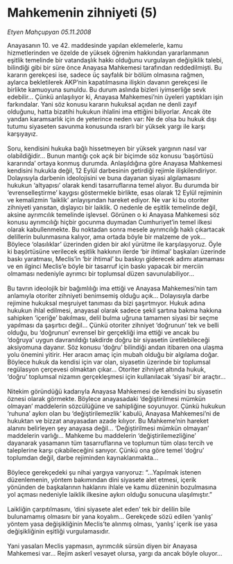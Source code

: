 # Mahkemenin zihniyeti (5)

*Etyen Mahçupyan 05.11.2008*

<div class="taraf_structure_2col_1zq">
<div class="margen_n">



 <p>Anayasanın 10. ve 42. maddesinde yapılan eklemelerle, kamu hizmetlerinden ve özelde de yüksek öğrenim hakkından yararlanmanın eşitlik temelinde bir vatandaşlık hakkı olduğunu vurgulayan değişiklik talebi, bilindiği gibi bir süre önce Anayasa Mahkemesi tarafından reddedilmişti. Bu kararın gerekçesi ise, sadece üç sayfalık bir bölüm olmasına rağmen, aylarca bekletilerek AKP’nin kapatılmasına ilişkin davanın gerekçesi ile birlikte kamuoyuna sunuldu. Bu durum aslında bizleri iyimserliğe sevk edebilir... Çünkü anlaşılıyor ki, Anayasa Mahkemesi’nin üyeleri yaptıkları işin farkındalar. Yani söz konusu kararın hukuksal açıdan ne denli zayıf olduğunu, hatta bizatihi hukukun ihlalini ima ettiğini biliyorlar. Ancak öte yandan karamsarlık için de yeterince neden var: Ne de olsa bu hukuk dışı tutumu siyaseten savunma konusunda ısrarlı bir yüksek yargı ile karşı karşıyayız. <br/><br/>Soru, kendisini hukuka bağlı hissetmeyen bir yüksek yargının nasıl var olabildiğidir... Bunun mantığı çok açık bir biçimde söz konusu ‘başörtüsü kararında’ ortaya konmuş durumda. Anlaşıldığına göre Anayasa Mahkemesi kendisini hukukla değil, 12 Eylül darbesinin getirdiği rejimle ilişkilendiriyor. Dolayısıyla darbenin ideolojisini ve buna dayanan siyasi algılamasını hukukun ‘altyapısı’ olarak kendi tasarruflarına temel alıyor. Bu durumda bir ‘evrenselleştirme’ kaygısı göstermekle birlikte, esas olarak 12 Eylül rejiminin ve kemalizmin ‘laiklik’ anlayışından hareket ediyor. Ne var ki bu otoriter zihniyeti yansıtan, dışlayıcı bir laiklik. O nedenle de eşitlik temelinde değil, aksine ayrımcılık temelinde işlevsel. Görünen o ki Anayasa Mahkemesi söz konusu ayrımcılığı hiçbir gocunma duymadan Cumhuriyet’in temel ilkesi olarak kabullenmekte. Bu noktadan sonra mesele ayrımcılığı haklı çıkartacak delillerin bulunmasına kalıyor, ama ortada böyle bir malzeme de yok... Böylece ‘olasılıklar’ üzerinden giden bir akıl yürütme ile karşılaşıyoruz. Öyle ki başörtüsüne verilecek eşitlik hakkının ilerde ‘bir ihtimal’ başkaları üzerinde baskı yaratması, Meclis’in ‘bir ihtimal’ bu baskıyı giderecek adımı atamaması ve en ilginci Meclis’e böyle bir tasarruf için baskı yapacak bir merciin olmaması nedeniyle ayrımcı bir toplumsal düzen savunulabiliyor... <br/><br/>Bu tavrın ideolojik bir bağımlılığı ima ettiği ve Anayasa Mahkemesi’nin tam anlamıyla otoriter zihniyeti benimsemiş olduğu açık... Dolayısıyla darbe rejimine hukuksal meşruiyet tanıması da bizi şaşırtmıyor. Hukuk adına hukukun ihlal edilmesi, anayasal olarak sadece şekil şartına bakma hakkına sahipken ‘içeriğe’ bakılması, delil bulma uğruna tamamen siyasi bir seçme yapılması da şaşırtıcı değil... Çünkü otoriter zihniyet ‘doğrunun’ tek ve belli olduğu, bu ‘doğrunun’ evrensel bir gerçekliği ima ettiği ve ancak bu ‘doğruya’ uygun davranıldığı takdirde doğru bir siyasetin üretilebileceği aksiyomuna dayanır. Söz konusu ‘doğru’ bilindiği andan itibaren ona ulaşma yolu önemini yitirir. Her aracın amaç için mubah olduğu bir algılama doğar. Böylece hukuk da kendisi için var olan, siyasetin üzerinde bir toplumsal regülasyon çerçevesi olmaktan çıkar... Otoriter zihniyet altında hukuk, ‘doğru’ toplumsal nizamın gerçekleşmesi için kullanılacak ‘siyasi’ bir araçtır... <br/><br/>Nitekim göründüğü kadarıyla Anayasa Mahkemesi de kendisini bu siyasetin öznesi olarak görmekte. Böylece anayasadaki ‘değiştirilmesi mümkün olmayan’ maddelerin sözcülüğüne ve sahipliğine soyunuyor. Çünkü hukukun ‘ruhuna’ aykırı olan bu ‘değiştirilemezlik’ kabulü, Anayasa Mahkemesi’ni de hukuktan ve bizzat anayasadan azade kılıyor. Bu Mahkeme’nin hareket alanını belirleyen şey anayasa değil... ‘Değiştirilmesi mümkün olmayan’ maddelerin varlığı... Mahkeme bu maddelerin ‘değiştirilemezliğine’ dayanarak yasamanın tüm tasarruflarına ve toplumun tüm olası tercih ve taleplerine karşı çıkabileceğini sanıyor. Çünkü ona göre temel ‘doğru’ toplumdan değil, darbe rejiminden kaynaklanmakta... <br/><br/>Böylece gerekçedeki şu nihai yargıya varıyoruz: “...Yapılmak istenen düzenlemenin, yöntem bakımından dini siyasete alet etmesi, içerik yönünden de başkalarının haklarını ihlale ve kamu düzeninin bozulmasına yol açması nedeniyle laiklik ilkesine aykırı olduğu sonucuna ulaşılmıştır.” <br/><br/>Laikliğin çarpıtılmasını, ‘dini siyasete alet eden’ tek bir delilin bile bulunamamış olmasını bir yana koyalım... Gerekçede sözü edilen ‘yanlış’ yöntem yasa değişikliğinin Meclis’te alınmış olması, ‘yanlış’ içerik ise yasa değişikliğinin eşitliği vurgulamasıdır. <br/><br/>Yani yasaları Meclis yapmasın, ayrımcılık sürsün diyen bir Anayasa Mahkemesi var... Rejim askerî vesayet olursa, yargı da ancak böyle oluyor... </p>

<br/>


<div id="taraf_not">
</div>

</div>


</div>
